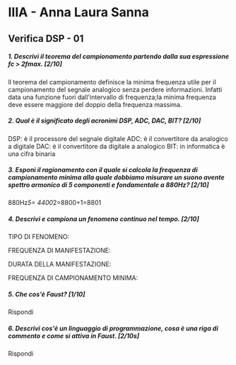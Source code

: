 # IIIA - Anna Laura Sanna

## Verifica DSP - 01

##### 1. Descrivi il teorema del campionamento partendo dalla sua espressione _fc > 2fmax_. [2/10]
Il teorema del campionamento definisce la minima frequenza utile per il campionamento del segnale analogico senza perdere informazioni. Infatti data una funzione fuori dall'intervallo di frequenza;la minima frequenza deve essere maggiore del doppio della frequenza massima.


##### 2. Qual è il significato degli acronimi _DSP_, _ADC_, _DAC_, _BIT_? [2/10]
DSP: è il processore del segnale digitale
ADC: è il convertitore da analogico a digitale
DAC: è il convertitore da digitale a analogico
BIT: in informatica è una cifra binaria


##### 3. Esponi il ragionamento con il quale si calcola la frequenza di campionamento minima alla quale dobbiamo misurare un suono avente spettro armonico di 5 componenti e fondamentale a _880Hz_? [2/10]

880Hz*5= 4400*2=8800+1=8801

##### 4. Descrivi e campiona un fenomeno continuo nel tempo. [2/10]

TIPO DI FENOMENO:

FREQUENZA DI MANIFESTAZIONE:

DURATA DELLA MANIFESTAZIONE:

FREQUENZA DI CAMPIONAMENTO MINIMA:

##### 5. Che cos'è _Faust_? [1/10]

Rispondi

##### 6. Descrivi cos'è un linguaggio di programmazione, cosa è una riga di commento e come si attiva in _Faust_. [2/10s]

Rispondi
